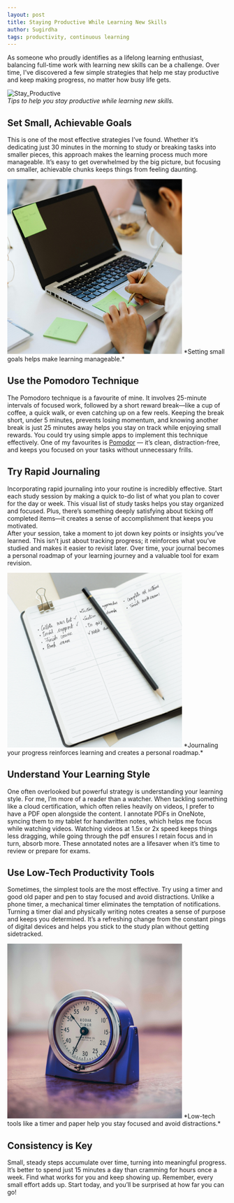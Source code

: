 ```yaml
---
layout: post
title: Staying Productive While Learning New Skills
author: Sugirdha
tags: productivity, continuous learning
---
```


As someone who proudly identifies as a lifelong learning enthusiast, balancing full-time work with learning new skills can be a challenge. Over time, I’ve discovered a few simple strategies that help me stay productive and keep making progress, no matter how busy life gets.

![Stay_Productive](/assets/img/250115_stay_productive_4.png)  
_Tips to help you stay productive while learning new skills._

<!--more-->

## Set Small, Achievable Goals

This is one of the most effective strategies I’ve found. Whether it’s dedicating just 30 minutes in the morning to study or breaking tasks into smaller pieces, this approach makes the learning process much more manageable. It’s easy to get overwhelmed by the big picture, but focusing on smaller, achievable chunks keeps things from feeling daunting.

<img src="/assets/img/250115_task_plan.png" alt="Set Small Goals" height="400" class="custom-center">  
*Setting small goals helps make learning manageable.*

## Use the Pomodoro Technique

The Pomodoro technique is a favourite of mine. It involves 25-minute intervals of focused work, followed by a short reward break—like a cup of coffee, a quick walk, or even catching up on a few reels. Keeping the break short, under 5 minutes, prevents losing momentum, and knowing another break is just 25 minutes away helps you stay on track while enjoying small rewards. You could try using simple apps to implement this technique effectively. One of my favourites is [Pomodor](https://pomodor.app/timer) — it’s clean, distraction-free, and keeps you focused on your tasks without unnecessary frills.

## Try Rapid Journaling

Incorporating rapid journaling into your routine is incredibly effective. Start each study session by making a quick to-do list of what you plan to cover for the day or week. This visual list of study tasks helps you stay organized and focused. Plus, there’s something deeply satisfying about ticking off completed items—it creates a sense of accomplishment that keeps you motivated.  
After your session, take a moment to jot down key points or insights you’ve learned. This isn’t just about tracking progress; it reinforces what you’ve studied and makes it easier to revisit later. Over time, your journal becomes a personal roadmap of your learning journey and a valuable tool for exam revision.

<img src="/assets/img/250115_rapid_journal.png" alt="Journaling" height="400">  
*Journaling your progress reinforces learning and creates a personal roadmap.*

## Understand Your Learning Style

One often overlooked but powerful strategy is understanding your learning style. For me, I’m more of a reader than a watcher. When tackling something like a cloud certification, which often relies heavily on videos, I prefer to have a PDF open alongside the content. I annotate PDFs in OneNote, syncing them to my tablet for handwritten notes, which helps me focus while watching videos. Watching videos at 1.5x or 2x speed keeps things less dragging, while going through the pdf ensures I retain focus and in turn, absorb more. These annotated notes are a lifesaver when it’s time to review or prepare for exams.

## Use Low-Tech Productivity Tools

Sometimes, the simplest tools are the most effective. Try using a timer and good old paper and pen to stay focused and avoid distractions. Unlike a phone timer, a mechanical timer eliminates the temptation of notifications. Turning a timer dial and physically writing notes creates a sense of purpose and keeps you determined. It’s a refreshing change from the constant pings of digital devices and helps you stick to the study plan without getting sidetracked.

<img src="/assets/img/250115_timer.png" alt="Low-Tech Tools" height="400">  
*Low-tech tools like a timer and paper help you stay focused and avoid distractions.*

## Consistency is Key

Small, steady steps accumulate over time, turning into meaningful progress. It’s better to spend just 15 minutes a day than cramming for hours once a week. Find what works for you and keep showing up. Remember, every small effort adds up. Start today, and you’ll be surprised at how far you can go!

